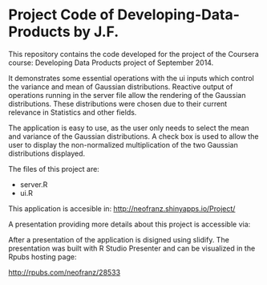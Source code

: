 Project Code of Developing-Data-Products by J.F.
================================================

This repository contains the code developed for the project of the Coursera course: Developing Data Products project of September 2014.

It demonstrates some essential operations with the ui inputs which control the variance and mean of Gaussian distributions. Reactive output of operations running in the server file allow the rendering of the Gaussian distributions. These distributions were chosen due to their current relevance in Statistics and other fields.  

The application is easy to use, as the user only needs to select the mean and variance of the Gaussian distributions. A check box is used to allow the user to display the non-normalized multiplication of the two Gaussian distributions displayed.

The files of this project are:
* server.R
* ui.R

This application is accesible in: http://neofranz.shinyapps.io/Project/

A presentation providing more details about this project is accessible via:

After a presentation of the application is disigned using slidify. The presentation was built with R Studio Presenter and can be visualized in the Rpubs hosting page:

http://rpubs.com/neofranz/28533
